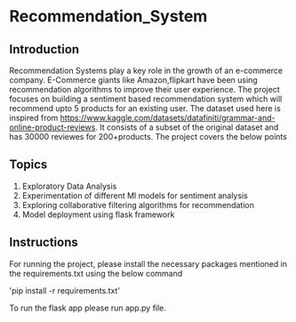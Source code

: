 # Recommendation_System

## Introduction

Recommendation Systems play a key role in the growth of an e-commerce company. E-Commerce giants like Amazon,flipkart have been using recommendation algorithms to improve their user experience. The project focuses on building a sentiment based recommendation system which will recommend upto 5 products for an existing user. The dataset used here is inspired from https://www.kaggle.com/datasets/datafiniti/grammar-and-online-product-reviews. It consists of a subset of the original dataset and has 30000 reviewes for 200+products. The project covers the below points

## Topics
1. Exploratory Data Analysis
2. Experimentation of different Ml models for sentiment analysis
3. Exploring collaborative filtering algorithms for recommendation
4. Model deployment using flask framework

## Instructions

For running the project, please install the necessary packages mentioned in the requirements.txt using the below command

'pip install -r requirements.txt'

To run the flask app please run app.py file.
